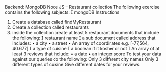 Backend: MongoDB
Node JS – Restaurant collection
The following exercise contains the following subjects:
 mongoDB
Instructions

1. Create a database called findMyRestaurant
2. Create a collection called restaurants
3. inside the collection create at least 5 restaurant
   documents that include the following:
    restaurant name
    a sub document called address that includes:
   • a city
   • a street
   • An array of coordinates e.g. [-77,564, 40.677]
    a type of cuisine
    a boolean if it kosher or not
    An array of at least 3 reviews that include:
   • a date
   • an integer score
   To test your data against our queries do the following:
   Only 3 different city names
   Only 3 different types of cuisine
   Give different dates for your reviews.
